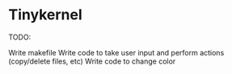 Tinykernel
==========

TODO: 

Write makefile
Write code to take user input and perform actions (copy/delete files, etc)
Write code to change color